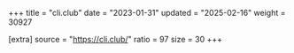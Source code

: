 +++
title = "cli.club"
date = "2023-01-31"
updated = "2025-02-16"
weight = 30927

[extra]
source = "https://cli.club/"
ratio = 97
size = 30
+++
